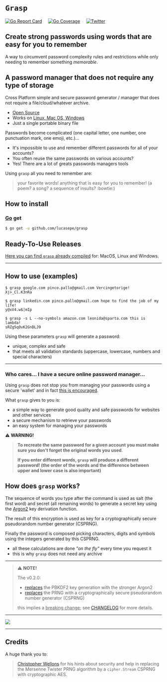 # `Grasp` 

[![Go Report Card](https://goreportcard.com/badge/github.com/lucasepe/grasp)](https://goreportcard.com/report/github.com/lucasepe/grasp) &nbsp;&nbsp;&nbsp; [![Go Coverage](https://gocover.io/_badge/github.com/lucasepe/grasp?nocache=grasp)](https://gocover.io/_badge/github.com/lucasepe/grasp?nocache=grasp) &nbsp;&nbsp;&nbsp; [![Twitter](https://img.shields.io/twitter/url?style=social&url=https%3A%2F%2Fgithub.com%2Flucasepe%2Fgrasp)](https://twitter.com/intent/tweet?text=Wow:&url=https%3A%2F%2Fgithub.com%2Flucasepe%2Fgrasp) 

## Create strong passwords using words that are easy for you to remember

A way to circumvent password complexity rules and restrictions while only needing to remember something _memorable_.

## A password manager that does not require any type of storage

Cross Platform simple and secure password generator / manager that does not require a file/cloud/whatever archive.

- [Open Source](https://github.com/lucasepe/grasp)
- Works on [Linux, Mac OS, Windows](https://github.com/lucasepe/grasp/releases/latest)
- Just a single portable binary file

Passwords become complicated (one capital letter, one number, one punctuation mark, one emoji, etc.)...

- It's impossible to use and remember different passwords for all of your accounts?
- You often reuse the same passwords on various accounts?
- Yes! There are a lot of greats passwords managers tools

Using `grasp` all you need to remember are:

> your favorite words! anything that is easy for you to remember! (a poem? a song? a sequence of insults? :bowtie:)

## How to install

### [Go](https://golang.org/doc/install) get

```bash
$ go get -u github.com/lucasepe/grasp
```

## Ready-To-Use Releases 

[Here you can find `grasp` already compiled](https://github.com/lucasepe/grasp/releases/latest) for: MacOS, Linux and Windows.

---

## How to use (examples)

```
$ grasp google.com pinco.pallo@gmail.com Vercingetorige! 
Xj>_Cl.K3nRa
```

```
$ grasp linkedin.com pinco.pallo@gmail.com hope to find the job of my life!
y@xV4.w$|mIp
```

```
$ grasp -s L --no-symbols amazon.com leonida@sparta.com this is lambda!
sRZg5qOvK2GnDLJ9
```

Using these parameters `grasp` will generate a password:

- unique, complex and safe
- that meets all validation standards (uppercase, lowercase, numbers and special characters)

---

### Who cares... I have a secure online password manager...

Using `grasp` does not stop you from managing your passwords using a secure 'wallet' and in fact <u>this is encouraged</u>. 

What `grasp` gives to you is:

  - a simple way to generate good quality and safe passwords for websites and other services
  - a secure mechanism to retrieve your passwords 
  - an easy system for managing your passwords

:warning: **WARNING!**

> **To recreate the same password for a given account you must make sure you don't forget the original words ​​you used**.
> 
> **If you enter different words, `grasp` will produce a different password! (the order of the words and the difference between upper and lower case is also important)**
  
## How does `grasp` works?

The sequence of words you type after the command is used as salt (the first word) and secret (all remaining words) to generate a secret key using the [Argon2](https://en.wikipedia.org/wiki/Argon2) key derivation function.
 
The result of this encryption is used as key for a cryptographically secure pseudorandom number generator (CSPRNG).

Finally the password is composed picking characters, digits and symbols using the integers generated by this CSPRNG.

- all these calculations are done _"on the fly"_ every time you request it 
- this is why `grasp` does not need any archive

---

> :warning: **NOTE!**
>
> The v0.2.0:
> 
> - [replaces](CHANGELOG.md) the PBKDF2 key generation with the stronger Argon2
> - [replaces](CHANGELOG.md) the PRNG with a cryptographically secure pseudorandom number generator (CSPRNG) 
>
> this implies a <u>breaking change</u>; see [CHANGELOG](CHANGELOG.md) for more details.

---

![](demo.gif)

---

## Credits

A huge thank you to:

> [Christopher Wellons](https://github.com/skeeto) for his hints about security and help in replacing the Mersenne Twister PRNG algorithm by a `cipher.Stream` CSPRNG with cryptographic AES.
